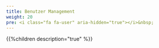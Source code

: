 ```yaml
---
title: Benutzer Management
weight: 20
pre: <i class="fa fa-user" aria-hidden="true"></i>&nbsp;
---
```


{{%children description="true" %}}

